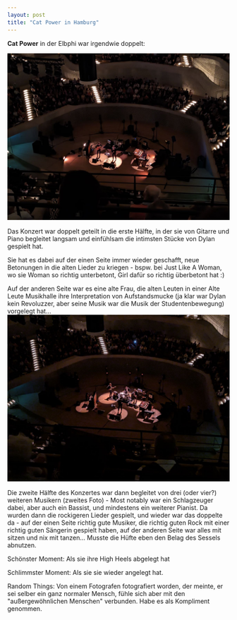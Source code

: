 ```yaml
---
layout: post
title: "Cat Power in Hamburg"
---
```


**Cat Power** in der Elbphi war irgendwie doppelt:

![Cat Power](/images/2024-08-24-cat-power/cat-power-anfang.jpg)

Das Konzert war doppelt geteilt in die erste Hälfte, in der sie von Gitarre und Piano begleitet langsam und einfühlsam die intimsten Stücke von Dylan gespielt hat. 

Sie hat es dabei auf der einen Seite immer wieder geschafft, neue Betonungen in die alten Lieder zu kriegen - bspw. bei Just Like A Woman, wo sie Woman so richtig unterbetont, Girl dafür so richtig überbetont hat :) 

Auf der anderen Seite war es eine alte Frau, die alten Leuten in einer Alte Leute Musikhalle ihre Interpretation von Aufstandsmucke (ja klar war Dylan kein Revoluzzer, aber seine Musik war die Musik der Studentenbewegung) vorgelegt hat...
![Cat Power](/images/2024-08-24-cat-power/cat-power-ende.jpg)

Die zweite Hälfte des Konzertes war dann begleitet von drei (oder vier?) weiteren Musikern (zweites Foto) - Most notably war ein Schlagzeuger dabei, aber auch ein Bassist, und mindestens ein weiterer Pianist. Da wurden dann die rockigeren Lieder gespielt, und wieder war das doppelte da - auf der einen Seite richtig gute Musiker, die richtig guten Rock mit einer richtig guten Sängerin gespielt haben, auf der anderen Seite war alles mit sitzen und nix mit tanzen... Musste die Hüfte eben den Belag des Sessels abnutzen.

Schönster Moment: Als sie ihre High Heels abgelegt hat

Schlimmster Moment: Als sie sie wieder angelegt hat.

Random Things: Von einem Fotografen fotografiert worden, der meinte, er sei selber ein ganz normaler Mensch, fühle sich aber mit den "außergewöhnlichen Menschen" verbunden. Habe es als Kompliment genommen.